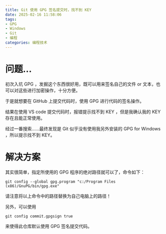 ```yaml
---
title: Git 使用 GPG 签名提交时，找不到 KEY
date: 2025-02-16 11:58:06
tags: 
- GPG
- Windows
- Git
- 编程
categories: 编程技术
---
```


# 问题...

初次入坑 GPG ，发掘这个东西很好用，既可以用来签名自己的文件 or 文本，也可以对这些进行加密操作，十分方便。

于是就想要在 GitHub 上提交代码时，使用 GPG 进行代码的签名操作。

结果在使用 VS code 提交代码时，报错提示找不到 KEY ，但是我确认我的 KEY 存在且能正常使用。

经过一番搜索……最终发现是 Git 似乎没有使用我另外安装的 GPG for Windows ，所以提示找不到 KEY。

# 解决方案

其实很简单，指定所使用的 GPG 程序的绝对路径就可以了，命令如下：

```
git config --global gpg.program "c:/Program Files (x86)/GnuPG/bin/gpg.exe"
```

请注意将以上命令中的路径替换为自己电脑上的路径！

另外，可以使用

```
git config commit.gpgsign true
```

来使得此仓库默认使用 GPG 签名提交代码。
